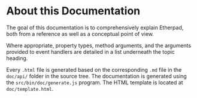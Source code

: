 # About this Documentation

<!-- type=misc -->

The goal of this documentation is to comprehensively explain Etherpad,
both from a reference as well as a conceptual point of view.

Where appropriate, property types, method arguments, and the arguments
provided to event handlers are detailed in a list underneath the topic
heading.

Every `.html` file is generated based on the corresponding
`.md` file in the `doc/api/` folder in the source tree. The
documentation is generated using the `src/bin/doc/generate.js` program.
The HTML template is located at `doc/template.html`.
